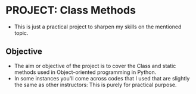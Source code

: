 # PROJECT: Class Methods

- This is just a practical project to sharpen my skills on the mentioned topic.

## Objective

- The aim or objective of the project is to cover the Class and static methods used in Object-oriented programming in Python.
- In some instances you'll come across codes that I used that are slightly the same as other instructors: This is purely for practical purpose.